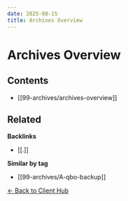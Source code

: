 ```yaml
---
date: 2025-08-15
title: Archives Overview
---
```

# Archives Overview

<!-- AUTO-TOC:START -->

## Contents
- [[99-archives/archives-overview]]

<!-- AUTO-TOC:END -->


<!-- RELATED:START -->

## Related
**Backlinks**
- [[.]]

**Similar by tag**
- [[99-archives/A-qbo-backup]]

<!-- RELATED:END -->






[← Back to Client Hub](https://www.builtbyrays.com/Client-Vault/portal)